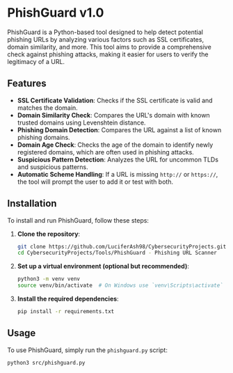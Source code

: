 # PhishGuard v1.0

PhishGuard is a Python-based tool designed to help detect potential phishing URLs by analyzing various factors such as SSL certificates, domain similarity, and more. This tool aims to provide a comprehensive check against phishing attacks, making it easier for users to verify the legitimacy of a URL.

## Features

- **SSL Certificate Validation**: Checks if the SSL certificate is valid and matches the domain.
- **Domain Similarity Check**: Compares the URL's domain with known trusted domains using Levenshtein distance.
- **Phishing Domain Detection**: Compares the URL against a list of known phishing domains.
- **Domain Age Check**: Checks the age of the domain to identify newly registered domains, which are often used in phishing attacks.
- **Suspicious Pattern Detection**: Analyzes the URL for uncommon TLDs and suspicious patterns.
- **Automatic Scheme Handling**: If a URL is missing `http://` or `https://`, the tool will prompt the user to add it or test with both.

## Installation

To install and run PhishGuard, follow these steps:

1. **Clone the repository**:
    ```bash
    git clone https://github.com/LuciferAsh98/CybersecurityProjects.git
    cd CybersecurityProjects/Tools/PhishGuard - Phishing URL Scanner
    ```

2. **Set up a virtual environment (optional but recommended)**:
    ```bash
    python3 -m venv venv
    source venv/bin/activate  # On Windows use `venv\Scripts\activate`
    ```

3. **Install the required dependencies**:
    ```bash
    pip install -r requirements.txt
    ```

## Usage

To use PhishGuard, simply run the `phishguard.py` script:

```bash
python3 src/phishguard.py
